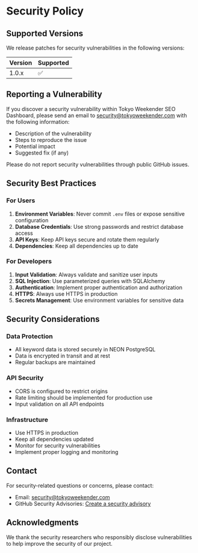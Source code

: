# Security Policy

## Supported Versions

We release patches for security vulnerabilities in the following versions:

| Version | Supported          |
| ------- | ------------------ |
| 1.0.x   | :white_check_mark: |

## Reporting a Vulnerability

If you discover a security vulnerability within Tokyo Weekender SEO Dashboard, please send an email to security@tokyoweekender.com with the following information:

- Description of the vulnerability
- Steps to reproduce the issue
- Potential impact
- Suggested fix (if any)

Please do not report security vulnerabilities through public GitHub issues.

## Security Best Practices

### For Users

1. **Environment Variables**: Never commit `.env` files or expose sensitive configuration
2. **Database Credentials**: Use strong passwords and restrict database access
3. **API Keys**: Keep API keys secure and rotate them regularly
4. **Dependencies**: Keep all dependencies up to date

### For Developers

1. **Input Validation**: Always validate and sanitize user inputs
2. **SQL Injection**: Use parameterized queries with SQLAlchemy
3. **Authentication**: Implement proper authentication and authorization
4. **HTTPS**: Always use HTTPS in production
5. **Secrets Management**: Use environment variables for sensitive data

## Security Considerations

### Data Protection

- All keyword data is stored securely in NEON PostgreSQL
- Data is encrypted in transit and at rest
- Regular backups are maintained

### API Security

- CORS is configured to restrict origins
- Rate limiting should be implemented for production use
- Input validation on all API endpoints

### Infrastructure

- Use HTTPS in production
- Keep all dependencies updated
- Monitor for security vulnerabilities
- Implement proper logging and monitoring

## Contact

For security-related questions or concerns, please contact:

- Email: security@tokyoweekender.com
- GitHub Security Advisories: [Create a security advisory](https://github.com/your-username/tokyo-weekender-seo-dashboard/security/advisories/new)

## Acknowledgments

We thank the security researchers who responsibly disclose vulnerabilities to help improve the security of our project.
